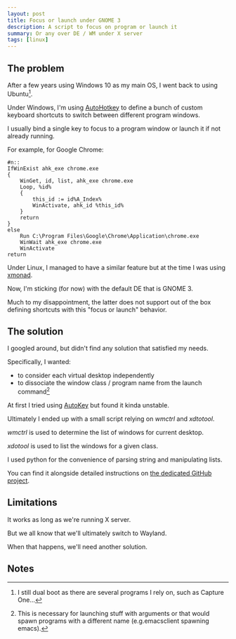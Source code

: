 ```yaml
---
layout: post
title: Focus or launch under GNOME 3
description: A script to focus on program or launch it
summary: Or any over DE / WM under X server
tags: [linux]
---
```



## The problem

After a few years using Windows 10 as my main OS, I went back to using Ubuntu[^1].

Under Windows, I'm using [AutoHotkey](https://www.autohotkey.com/) to define a bunch of custom keyboard shortcuts to switch between different program windows.

I usually bind a single key to focus to a program window or launch it if not already running.

For example, for Google Chrome:

```
#n::
IfWinExist ahk_exe chrome.exe
{
	WinGet, id, list, ahk_exe chrome.exe
	Loop, %id%
	{
	    this_id := id%A_Index%
		WinActivate, ahk_id %this_id%
	}
	return
}
else
	Run C:\Program Files\Google\Chrome\Application\chrome.exe
	WinWait ahk_exe chrome.exe
	WinActivate
return
```

Under Linux, I managed to have a similar feature but at the time I was using [xmonad](https://xmonad.org/).

Now, I'm sticking (for now) with the default DE that is GNOME 3.

Much to my disappointment, the latter does not support out of the box defining shortcuts with this "focus or launch" behavior.


## The solution

I googled around, but didn't find any solution that satisfied my needs.

Specifically, I wanted:

 - to consider each virtual desktop independently
 - to dissociate the window class / program name from the launch command[^2]

At first I tried using [AutoKey](https://github.com/autokey/autokey) but found it kinda unstable.

Ultimately I ended up with a small script relying on _wmctrl_ and _xdtotool_.

_wmctrl_ is used to determine the list of windows for current desktop.

_xdotool_ is used to list the windows for a given class.

I used python for the convenience of parsing string and manipulating lists.

You can find it alongside detailed instructions on [the dedicated GitHub project](https://github.com/p3r7/focus-or-open-program).


## Limitations

It works as long as we're running X server.

But we all know that we'll ultimately switch to Wayland.

When that happens, we'll need another solution.


## Notes

[^1]: I still dual boot as there are several programs I rely on, such as Capture One...
[^2]: This is necessary for launching stuff with arguments or that would spawn programs with a different name (e.g.emacsclient spawning emacs).
